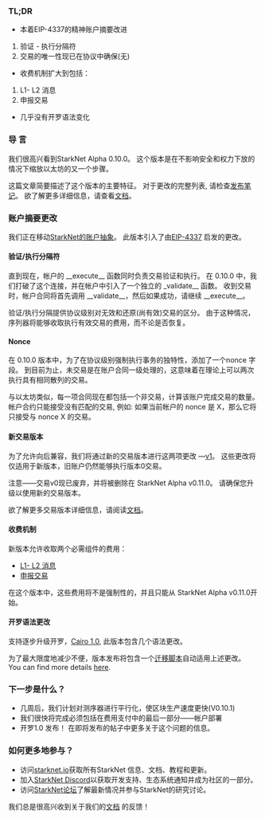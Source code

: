 ### TL;DR

* 本着EIP-4337的精神账户摘要改进

1. 验证 - 执行分隔符
2. 交易的唯一性现已在协议中确保(无)

* 收费机制扩大到包括：

1. L1- L2 消息
2. 申报交易

* 几乎没有开罗语法变化

### 导 言

我们很高兴看到StarkNet Alpha 0.10.0。 这个版本是在不影响安全和权力下放的情况下缩放以太坊的又一个步骤。

这篇文章简要描述了这个版本的主要特征。 对于更改的完整列表, 请检查[发布笔记](https://github.com/starkware-libs/cairo-lang/releases)。 欲了解更多详细信息，请查看[文档](https://docs.starknet.io/)。

### 账户摘要更改

我们正在移动[StarkNet的账户抽象](https://community.starknet.io/t/starknet-account-abstraction-model-part-1/781)。 此版本引入了由[EIP-4337](https://eips.ethereum.org/EIPS/eip-4337) 启发的更改。

#### 验证/执行分隔符

直到现在，帐户的 \_\_execute\_\_ 函数同时负责交易验证和执行。 在 0.10.0 中，我们打破了这个连接，并在帐户中引入了一个独立的 \_validate\_\_ 函数。 收到交易时，帐户合同将首先调用 \_\_validate\_\_，然后如果成功，请继续 \_\_execute\_\_。

验证/执行分隔提供协议级别对无效和还原(尚有效)交易的区分。 由于这种情况，序列器将能够收取执行有效交易的费用，而不论是否恢复。

#### Nonce

在 0.10.0 版本中，为了在协议级别强制执行事务的独特性，添加了一个nonce 字段。 到目前为止，未交易是在账户合同一级处理的，这意味着在理论上可以两次执行具有相同散列的交易。

与以太坊类似，每一项合同现在都包括一个非交易，计算该账户完成交易的数量。 帐户合约只能接受没有匹配的交易, 例如: 如果当前帐户的 nonce 是 X，那么它将只接受与 nonce X 的交易。

#### 新交易版本

为了允许向后兼容，我们将通过新的交易版本进行这两项更改 —[v1](https://docs.starknet.io/docs/Blocks/transactions/#invoke-transaction-version-1%5C)。 这些更改将仅适用于新版本，旧账户仍然能够执行版本0交易。

注意——交易v0现已废弃，并将被删除在 StarkNet Alpha v0.11.0。 请确保您升级以使用新的交易版本。

欲了解更多交易版本详细信息，请阅读[文档](https://docs.starknet.io/docs/Blocks/transactions/#invoke-transaction-version-1%5C)。

#### 收费机制

新版本允许收取两个必需组件的费用：

* [L1- L2 消息](https://docs.starknet.io/docs/L1-L2%20Communication/messaging-mechanism#l1--l2-message-fees)
* [申报交易](https://docs.starknet.io/docs/Blocks/transactions#declare-transaction)

在这个版本中，这些费用将不是强制性的，并且只能从 StarkNet Alpha v0.11.0开始。

#### 开罗语法更改

支持逐步升级开罗，[Cairo 1.0](https://www.youtube.com/watch?v=Ny4Rv6ztINU), 此版本包含几个语法更改。

为了最大限度地减少不便，版本发布将包含一个[迁移脚本](https://www.youtube.com/watch?v=kXs59zaQrsc)自动适用上述更改。 You can find more details [here](https://github.com/starkware-libs/cairo-lang/releases).

### 下一步是什么？

* 几周后，我们计划对测序器进行平行化，使区块生产速度更快(V0.10.1)
* 我们很快将完成必须包括在费用支付中的最后一部分——帐户部署
* 开罗1.0 发布！ 在即将发布的帖子中更多关于这个问题的信息。

### 如何更多地参与？

* 访问[starknet.io](https://starknet.io/)获取所有StarkNet 信息、文档、教程和更新。
* 加入[StarkNet Discord](http://starknet.io/discord)以获取开发支持、生态系统通知并成为社区的一部分。
* 访问[StarkNet论坛](http://community.starknet.io/)了解最新情况并参与StarkNet的研究讨论。

我们总是很高兴收到关于我们的[文档](https://docs.starknet.io/) 的反馈！